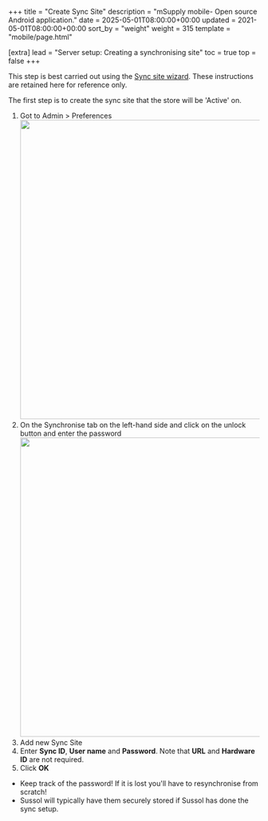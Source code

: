 +++
title = "Create Sync Site"
description = "mSupply mobile- Open source Android application."
date = 2025-05-01T08:00:00+00:00
updated = 2021-05-01T08:00:00+00:00
sort_by = "weight"
weight = 315
template = "mobile/page.html"

[extra]
lead = "Server setup: Creating a synchronising site"
toc = true
top = false
+++


This step is best carried out using the [Sync site wizard](https://docs.msupply.org.nz/synchronisation:site_wizard).  These instructions are retained here for reference only.

The first step is to create the sync site that the store will be 'Active' on.

  1. Got to Admin > Preferences[<img src="/_media/mobile:mob2_007.jpg?w=600&amp;tok=99ce09" class="mediacenter" loading="lazy" alt="" width="600" />](/_detail/mobile:mob2_007.jpg?id=en%3Amobile%3Asetup%3Aserver_side%3Acreate_sync_site)
  1. On the Synchronise tab on the left-hand side and click on the unlock button and enter the password[<img src="/_media/mobile:mob2_008.jpg?w=600&amp;tok=83ba84" class="mediacenter" loading="lazy" alt="" width="600" />](/_detail/mobile:mob2_008.jpg?id=en%3Amobile%3Asetup%3Aserver_side%3Acreate_sync_site)
  1. Add new Sync Site[<img src="/_media/mobile:mob2_009.jpg" class="media" loading="lazy" alt="" />](/_detail/mobile:mob2_009.jpg?id=en%3Amobile%3Asetup%3Aserver_side%3Acreate_sync_site)
  1. Enter **Sync ID**, **User name** and **Password**.  Note that **URL** and **Hardware ID** are not required.[<img src="/_media/en:mobile:mob2_010.png" class="mediacenter" loading="lazy" alt="" />](/_detail/en:mobile:mob2_010.png?id=en%3Amobile%3Asetup%3Aserver_side%3Acreate_sync_site)
  1. Click **OK**
  * Keep track of the password!  If it is lost you'll have to resynchronise from scratch!
  * Sussol will typically have them securely stored if Sussol has done the sync setup.



